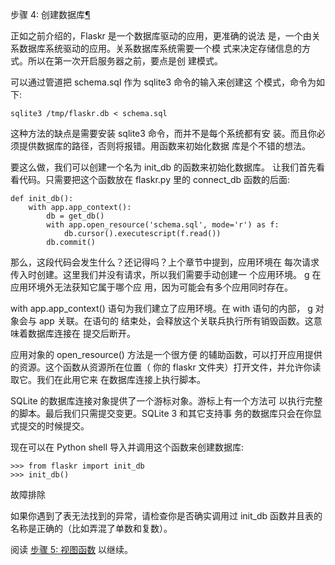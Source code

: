 <span id="tutorial-dbinit" ></span>
步骤 4: 创建数据库[¶](#tutorial-dbinit)

正如之前介绍的，Flaskr 是一个数据库驱动的应用，更准确的说法
是，一个由关系数据库系统驱动的应用。关系数据库系统需要一个模
式来决定存储信息的方式。所以在第一次开启服务器之前，要点是创
建模式。


可以通过管道把 schema.sql 作为 sqlite3 命令的输入来创建这
个模式，命令为如下:




```
sqlite3 /tmp/flaskr.db < schema.sql

```






这种方法的缺点是需要安装 sqlite3 命令，而并不是每个系统都有安
装。而且你必须提供数据库的路径，否则将报错。用函数来初始化数据
库是个不错的想法。


要这么做，我们可以创建一个名为 init_db 的函数来初始化数据库。
让我们首先看看代码。只需要把这个函数放在 flaskr.py 里的
connect_db 函数的后面:




```
def init_db():
    with app.app_context():
        db = get_db()
        with app.open_resource('schema.sql', mode='r') as f:
            db.cursor().executescript(f.read())
        db.commit()

```






那么，这段代码会发生什么？还记得吗？上个章节中提到，应用环境在
每次请求传入时创建。这里我们并没有请求，所以我们需要手动创建一
个应用环境。 [g](http://docs.pythontab.com/flask/flask0.10/tutorial/../api.html#flask.g) 在应用环境外无法获知它属于哪个应
用，因为可能会有多个应用同时存在。


with app.app_context() 语句为我们建立了应用环境。在 with
语句的内部， [g](http://docs.pythontab.com/flask/flask0.10/tutorial/../api.html#flask.g) 对象会与 app 关联。在语句的
结束处，会释放这个关联兵执行所有销毁函数。这意味着数据库连接在
提交后断开。


应用对象的 open_resource() 方法是一个很方便
的辅助函数，可以打开应用提供的资源。这个函数从资源所在位置（
你的 flaskr 文件夹）打开文件，并允许你读取它。我们在此用它来
在数据库连接上执行脚本。


SQLite 的数据库连接对象提供了一个游标对象。游标上有一个方法可
以执行完整的脚本。最后我们只需提交变更。SQLite 3 和其它支持事
务的数据库只会在你显式提交的时候提交。


现在可以在 Python shell 导入并调用这个函数来创建数据库:




```
>>> from flaskr import init_db
>>> init_db()

```







故障排除


如果你遇到了表无法找到的异常，请检查你是否确实调用过
init_db 函数并且表的名称是正确的（比如弄混了单数和复数）。





阅读 [步骤 5: 视图函数](http://docs.pythontab.com/flask/flask0.10/tutorial/views.html#tutorial-views) 以继续。




